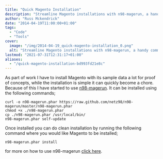 ```yaml
---
title: "Quick Magento Installation"
description: "Streamline Magento installations with n98-magerun, a handy command-line tool, for efficient setup and deployment of Magento with sample data."
author: "Russ Mckendrick"
date: "2014-04-19T11:00:00+01:00"
tags:
  - "Code"
  - "Tools"
cover:
  image: "/img/2014-04-19_quick-magento-installation_0.png"
  alt: "Streamline Magento installations with n98-magerun, a handy command-line tool, for efficient setup and deployment of Magento with sample data."
lastmod: "2021-07-31T12:31:17+01:00"
aliases:
  - "/quick-magento-installation-bd993fd21e8c"
---
```


As part of work I have to install Magento with its sample data a lot for proof of concepts, while the installation is simple it can quickly become a chore. Because of this I have started to use [n98-magerun](http://magerun.net/). It can be installed using the following commands;

```
curl -o n98-magerun.phar https://raw.github.com/netz98/n98-magerun/master/n98-magerun.phar
chmod +x ./n98-magerun.phar
cp ./n98-magerun.phar /usr/local/bin/
n98-magerun.phar self-update
```

Once installed you can do clean installation by running the following command where you would like Magento to be installed;

```
n98-magerun.phar install
```

for more on how to use n98-magerun [click here](https://github.com/netz98/n98-magerun/wiki).
